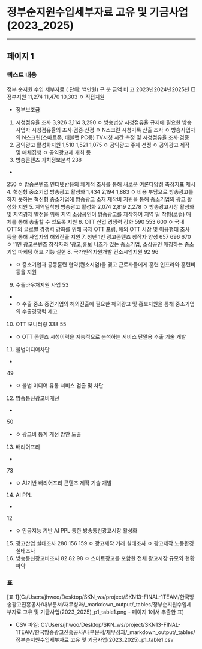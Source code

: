 # 정부순지원수입세부자료 고유 및 기금사업(2023_2025)

---

## 페이지 1
### 텍스트 내용
정부 순지원 수입 세부자료
( 단위: 백만원)
구     분
금액
비  고
2023년2024년2025년
□정부지원
11,274 11,470 10,303
ㅇ 직접지원
- 정부보조금
1. 시청점유율 조사
3,926
3,114
3,290
ㅇ 방송법상 시청점유율 규제에 필요한 방송 사업자
시청점유율의 조사·검증·산정
ㅇ N스크린 시청기록 산출 조사
ㅇ 방송사업자의 N스크린(스마트폰, 태블랫 PC등)
TV시청 시간 측정 및 시청점유율 조사·검증
2. 공익광고 활성화지원
1,510
1,521
1,075
ㅇ 공익광고 주제 선정
ㅇ 공익광고 제작 및 매체집행
ㅇ 공익광고제 개최 등
3. 방송콘텐츠 가치정보분석
238
-
250 ㅇ 방송콘텐츠 인터넷반응의 체계적 조사를 통해
새로운 여론다양성 측정지표 제시 
4. 혁신형 중소기업 
방송광고 활성화
1,434
2,194
1,883
ㅇ 비용 부담으로 방송광고를 하지 못하는 혁신형
중소기업에 방송광고 소재 제작비 지원을 통해
중소기업의 광고 활성화 지원
5. 지역밀착형 방송광고
활성화
2,074
2,819
2,278
ㅇ 방송광고시장 활성화 및 지역경제 발전을 위해
지역 소상공인이 방송광고를 제작하여 지역 밀
착형(로컬) 매체를 통해 송출할 수 있도록 지원
6. OTT 산업 경쟁력 강화
590
553
600
ㅇ 국내 OTT의 글로벌 경쟁력 강화를 위해 국제
OTT 포럼, 해외 OTT 시장 및 이용행태 조사
등을 통해 사업자의 해외진출 지원
7. 청년 1인 광고콘텐츠 
창작자 양성
657
696
670
ㅇ '1인 광고콘텐츠 창작자와 '광고,홍보 니즈가
있는 중소기업, 소상공인 매칭하는 중소기업
마케팅 허브 기능 실현
8. 국가인적자원개발 
컨소시엄지원
92
96
- ㅇ 중소기업과 공동훈련 협약(컨소시엄)을 맺고 
근로자들에게 훈련 인프라와 훈련비 등을 지원
9. 수출바우처지원 사업
53
-
- ㅇ 수출 중소 중견기업의 해외진출에 필요한 해외광고
및 홍보지원을 통해 중소기업의 수출경쟁력 제고
10. OTT 모니터링
338
55
- ㅇ OTT 콘텐츠 시청이력을 지능적으로 분석하는 서비스
단말용 추출 기술 개발
11. 불법미디어차단
-
49
- ㅇ 불법 미디어 유통 서비스 검출 및 차단
12. 방송통신광고비개선
-
50
- ㅇ 광고비 통계 개선 방안 도출
13. 배리어프리
-
73
- ㅇ AI기반 배리어프리 콘텐츠 제작 기술 개발
14. AI PPL
-
12
- ㅇ 인공지능 기반 AI PPL 통한 방송통신광고시장 활성화
15. 광고산업 실태조사
280
156
159 ㅇ 광고제작 거래 실태조사
ㅇ 광고제작 노동환경 실태조사
16. 방송통신광고비조사
82
82
98 ㅇ 스마트광고를 포함한 전체 광고시장 규모와 현황 파악
### 표
[표 1](C:/Users/jhwoo/Desktop/SKN_ws/project/SKN13-FINAL-1TEAM/한국방송광고진흥공사/내부문서/재무성과/_markdown_output/_tables/정부순지원수입세부자료 고유 및 기금사업(2023_2025)_p1_table1.png - 페이지 1에서 추출한 표)
- CSV 파일: C:/Users/jhwoo/Desktop/SKN_ws/project/SKN13-FINAL-1TEAM/한국방송광고진흥공사/내부문서/재무성과/_markdown_output/_tables/정부순지원수입세부자료 고유 및 기금사업(2023_2025)_p1_table1.csv
